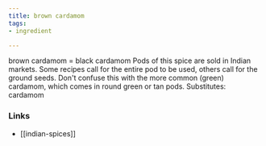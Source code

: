 ```yaml
---
title: brown cardamom
tags:
- ingredient

---
```

brown cardamom = black cardamom Pods of this spice are sold in Indian markets. Some recipes call for the entire pod to be used, others call for the ground seeds. Don't confuse this with the more common (green) cardamom, which comes in round green or tan pods. Substitutes: cardamom

### Links

* [[indian-spices]]
